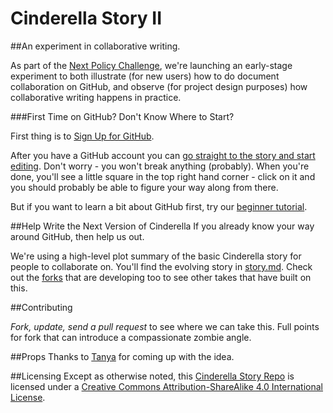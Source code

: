 Cinderella Story II
====================
##An experiment in collaborative writing.

As part of the [Next Policy Challenge](http://nextpolicychallenge.github.io/), we're launching an early-stage experiment to both illustrate (for new users) how to do document collaboration on GitHub, and observe (for project design purposes) how collaborative writing happens in practice. 

###First Time on GitHub? Don't Know Where to Start?

First thing is to [Sign Up for GitHub](https://github.com/join).

After you have a GitHub account you can [go straight to the story and start editing](https://github.com/NextPolicyChallenge/cinderella-story/edit/master/story.md#fullscreen_blob_contents). Don't worry - you won't break anything (probably). When you're done, you'll see a little square in the top right hand corner - click on it and you should probably be able to figure your way along from there.

But if you want to learn a bit about GitHub first, try our [beginner tutorial](https://docs.google.com/document/d/17ZZqDhD-Ax4rmfma6Hi26RTREB-ApKZHzht5TBzWdjY/edit).


##Help Write the Next Version of Cinderella
If you already know your way around GitHub, then help us out.

We're using a high-level plot summary of the basic Cinderella story for people to collaborate on. You'll find the evolving story in [story.md](https://github.com/NextPolicyChallenge/cinderella-story/blob/master/story.md). Check out the [forks](https://github.com/NextPolicyChallenge/cinderella-story/network) that are developing too to see other takes that have built on this.

##Contributing 

*Fork, update, send a pull request* to see where we can take this. Full points for fork that can introduce a compassionate zombie angle.

##Props
Thanks to [Tanya](https://github.com/tmkelley) for coming up with the idea.

##Licensing 
Except as otherwise noted, this [Cinderella Story Repo](https://github.com/NextPolicyChallenge/cinderella-story) is licensed under a [Creative Commons Attribution-ShareAlike 4.0 International License](http://creativecommons.org/licenses/by-sa/4.0/deed.en_US).
